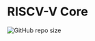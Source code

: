 
# RISCV-V Core

![GitHub repo size](https://img.shields.io/github/repo-size/eduardoMichell/rv-copre?label=Repo%20Size)

